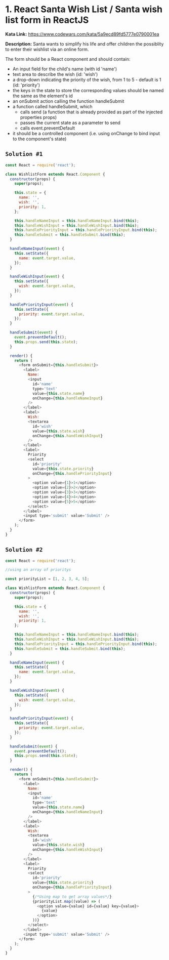 # 1. React Santa Wish List / Santa wish list form in ReactJS

**Kata Link:** https://www.codewars.com/kata/5a9ecd89fd5777e0790001ea

**Description:** Santa wants to simplify his life and offer children the possiblity to enter their wishlist via an online form.

The form should be a React component and should contain:

* An input field for the child's name (with id 'name')
* text area to describe the wish (id: 'wish')
* a drop-down indicating the priority of the wish, from 1 to 5 - default is 1 (id: 'priority')
* the keys in the state to store the corresponding values should be named the same as the element's id
* an onSubmit action calling the function handleSubmit
* a function called handleSubmit, which
  - calls send (a function that is already provided as part of the injected properties props)
  - passes the current state as a parameter to send
  - calls event.preventDefault
* it should be a controlled component (i.e. using onChange to bind input to the component's state)

## `Solution #1`

```JavaScript
const React = require('react');

class WishlistForm extends React.Component {
  constructor(props) {
    super(props);

    this.state = {
      name: '',
      wish: '',
      priority: 1,
    };

    this.handleNameInput = this.handleNameInput.bind(this);
    this.handleWishInput = this.handleWishInput.bind(this);
    this.handlePriorityInput = this.handlePriorityInput.bind(this);
    this.handleSubmit = this.handleSubmit.bind(this);
  }

  handleNameInput(event) {
    this.setState({
      name: event.target.value,
    });
  }

  handleWishInput(event) {
    this.setState({
      wish: event.target.value,
    });
  }

  handlePriorityInput(event) {
    this.setState({
      priority: event.target.value,
    });
  }

  handleSubmit(event) {
    event.preventDefault();
    this.props.send(this.state);
  }

  render() {
    return (
      <form onSubmit={this.handleSubmit}>
        <label>
          Name:
          <input
            id='name'
            type='text'
            value={this.state.name}
            onChange={this.handleNameInput}
          />
        </label>
        <label>
          Wish:
          <textarea
            id='wish'
            value={this.state.wish}
            onChange={this.handleWishInput}
          />
        </label>
        <label>
          Priority
          <select
            id='priority'
            value={this.state.priority}
            onChange={this.handlePriorityInput}
          >
            <option value={1}>1</option>
            <option value={2}>2</option>
            <option value={3}>3</option>
            <option value={4}>4</option>
            <option value={5}>5</option>
          </select>
        </label>
        <input type='submit' value='Submit' />
      </form>
    );
  }
}
```

## `Solution #2`
```JavaScript
const React = require('react');

//using an array of prioritys

const priorityList = [1, 2, 3, 4, 5];

class WishlistForm extends React.Component {
  constructor(props) {
    super(props);

    this.state = {
      name: '',
      wish: '',
      priority: 1,
    };

    this.handleNameInput = this.handleNameInput.bind(this);
    this.handleWishInput = this.handleWishInput.bind(this);
    this.handlePriorityInput = this.handlePriorityInput.bind(this);
    this.handleSubmit = this.handleSubmit.bind(this);
  }

  handleNameInput(event) {
    this.setState({
      name: event.target.value,
    });
  }

  handleWishInput(event) {
    this.setState({
      wish: event.target.value,
    });
  }

  handlePriorityInput(event) {
    this.setState({
      priority: event.target.value,
    });
  }

  handleSubmit(event) {
    event.preventDefault();
    this.props.send(this.state);
  }

  render() {
    return (
      <form onSubmit={this.handleSubmit}>
        <label>
          Name:
          <input
            id='name'
            type='text'
            value={this.state.name}
            onChange={this.handleNameInput}
          />
        </label>
        <label>
          Wish:
          <textarea
            id='wish'
            value={this.state.wish}
            onChange={this.handleWishInput}
          />
        </label>
        <label>
          Priority
          <select
            id='priority'
            value={this.state.priority}
            onChange={this.handlePriorityInput}
          >
            {/*Using map to get array values*/}
            {priorityList.map((value) => (
              <option value={value} id={value} key={value}>
                {value}
              </option>
            ))}
          </select>
        </label>
        <input type='submit' value='Submit' />
      </form>
    );
  }
}
```

